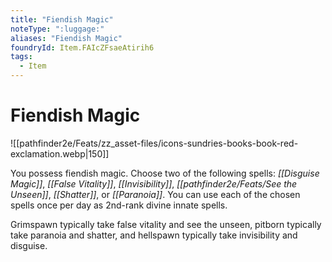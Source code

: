 ```yaml
---
title: "Fiendish Magic"
noteType: ":luggage:"
aliases: "Fiendish Magic"
foundryId: Item.FAIcZFsaeAtirih6
tags:
  - Item
---
```


# Fiendish Magic
![[pathfinder2e/Feats/zz_asset-files/icons-sundries-books-book-red-exclamation.webp|150]]

You possess fiendish magic. Choose two of the following spells: _[[Disguise Magic]]_, _[[False Vitality]]_, _[[Invisibility]]_, _[[pathfinder2e/Feats/See the Unseen]]_, _[[Shatter]]_, or _[[Paranoia]]_. You can use each of the chosen spells once per day as 2nd-rank divine innate spells.

Grimspawn typically take false vitality and see the unseen, pitborn typically take paranoia and shatter, and hellspawn typically take invisibility and disguise.
